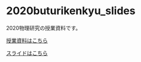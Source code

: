# 2020buturikenkyu_slides
2020物理研究の授業資料です。

[授業資料はこちら](https://github.com/phys-ken/2020buturikenkyu_slides)
  
[スライドはこちら](https://phys-ken.github.io/2020buturikenkyu_slides/export/index.html#/1)